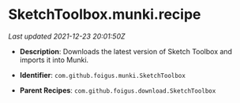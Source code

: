 # SketchToolbox.munki.recipe

_Last updated 2021-12-23 20:01:50Z_

- **Description**: Downloads the latest version of Sketch Toolbox and imports it into Munki.

- **Identifier**: `com.github.foigus.munki.SketchToolbox`

- **Parent Recipes**: `com.github.foigus.download.SketchToolbox`
